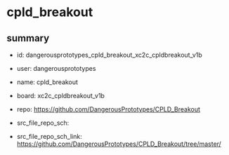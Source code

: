 # cpld_breakout
 
## summary 
* id: dangerousprototypes_cpld_breakout_xc2c_cpldbreakout_v1b
* user: dangerousprototypes
* name: cpld_breakout
* board: xc2c_cpldbreakout_v1b
* repo: https://github.com/DangerousPrototypes/CPLD_Breakout



* src_file_repo_sch: 
* src_file_repo_sch_link: https://github.com/DangerousPrototypes/CPLD_Breakout/tree/master/






